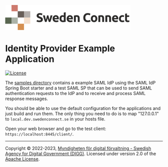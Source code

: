 ![Logo](images/sweden-connect.png)


# Identity Provider Example Application

[![License](https://img.shields.io/badge/License-Apache%202.0-blue.svg)](https://opensource.org/licenses/Apache-2.0)

The [samples directory](https://github.com/swedenconnect/saml-identity-provider/tree/main/samples)
contains a example SAML IdP using the SAML IdP Spring Boot starter and a
test SAML SP that can be used to send SAML authentication requests to the IdP and to receive and
process SAML response messages.

You should be able to use the default configuration for the applications and just build and run them.
The only thing you need to do is to map "127.0.0.1" to `local.dev.swedenconnect.se` in your hosts file.

Open your web browser and go to the test client: `https://localhost:8445/client/`.

-----

Copyright &copy; 2022-2023, [Myndigheten för digital förvaltning - Swedish Agency for Digital Government (DIGG)](http://www.digg.se). Licensed under version 2.0 of the [Apache License](http://www.apache.org/licenses/LICENSE-2.0).